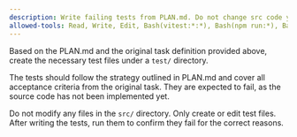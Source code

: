 ```yaml
---
description: Write failing tests from PLAN.md. Do not change src code yet.
allowed-tools: Read, Write, Edit, Bash(vitest:*:*), Bash(npm run:*), Bash(npm test:*), Bash(git diff:*), Bash(git add:*), Bash(git commit:*), Bash(git status:*)
---
```

Based on the PLAN.md and the original task definition provided above, create the necessary test files under a `test/` directory.

The tests should follow the strategy outlined in PLAN.md and cover all acceptance criteria from the original task. They are expected to fail, as the source code has not been implemented yet.

Do not modify any files in the `src/` directory. Only create or edit test files. After writing the tests, run them to confirm they fail for the correct reasons.

